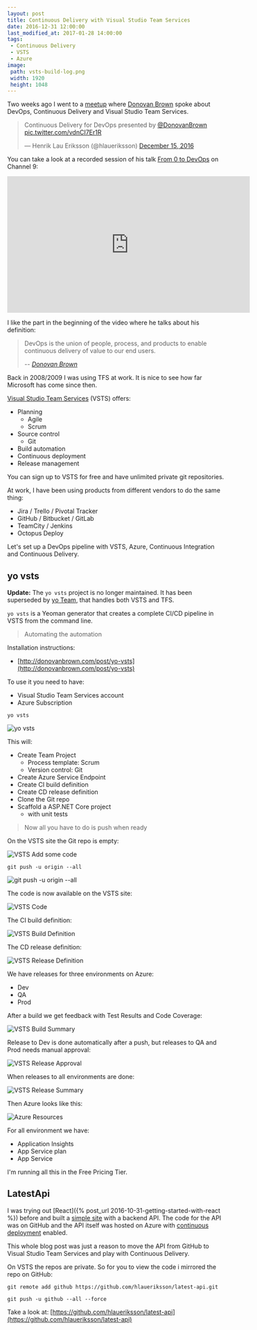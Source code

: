 ```yaml
---
layout: post
title: Continuous Delivery with Visual Studio Team Services
date: 2016-12-31 12:00:00
last_modified_at: 2017-01-28 14:00:00
tags:
 - Continuous Delivery
 - VSTS
 - Azure
image:
 path: vsts-build-log.png
 width: 1920
 height: 1048
---
```


Two weeks ago I went to a [meetup](https://www.meetup.com/swedish-ms-alm-devops/events/235555234/) where [Donovan Brown](https://twitter.com/donovanbrown) spoke about DevOps, Continuous Delivery and Visual Studio Team Services.

<blockquote class="twitter-tweet" data-lang="en"><p lang="en" dir="ltr">Continuous Delivery for DevOps presented by <a href="https://twitter.com/DonovanBrown">@DonovanBrown</a> <a href="https://t.co/vdnCI7Er1R">pic.twitter.com/vdnCI7Er1R</a></p>&mdash; Henrik Lau Eriksson (@hlaueriksson) <a href="https://twitter.com/hlaueriksson/status/809498672815833088">December 15, 2016</a></blockquote>
<script async src="//platform.twitter.com/widgets.js" charset="utf-8"></script>

You can take a look at a recorded session of his talk [From 0 to DevOps](https://channel9.msdn.com/Events/Ignite/New-Zealand-2016/M328) on Channel 9:

<iframe src="https://channel9.msdn.com/Events/Ignite/New-Zealand-2016/M328/player" width="560" height="315" allowFullScreen frameBorder="0"></iframe>

I like the part in the beginning of the video where he talks about his definition:

> DevOps is the union of people, process, and products to enable continuous delivery of value to our end users.
>
>-- <cite>[Donovan Brown](http://www.donovanbrown.com/post/what-is-devops)</cite>

Back in 2008/2009 I was using TFS at work. It is nice to see how far Microsoft has come since then.

[Visual Studio Team Services](https://www.visualstudio.com/team-services/) (VSTS) offers:

* Planning
  * Agile
  * Scrum
* Source control
  * Git
* Build automation
* Continuous deployment
* Release management

You can sign up to VSTS for free and have unlimited private git repositories.

At work, I have been using products from different vendors to do the same thing:

* Jira / Trello / Pivotal Tracker
* GitHub / Bitbucket / GitLab
* TeamCity / Jenkins
* Octopus Deploy

Let's set up a DevOps pipeline with VSTS, Azure, Continuous Integration and Continuous Delivery.

## yo vsts

**Update:** The `yo vsts` project is no longer maintained. It has been superseded by [yo Team](https://github.com/DarqueWarrior/generator-team), that handles both VSTS and TFS.

`yo vsts` is a Yeoman generator that creates a complete CI/CD pipeline in VSTS from the command line.

> Automating the automation

Installation instructions:

* [http://donovanbrown.com/post/yo-vsts](http://donovanbrown.com/post/yo-vsts)

To use it you need to have:

* Visual Studio Team Services account
* Azure Subscription

`yo vsts`

![yo vsts](yo-vsts.png)

This will:

* Create Team Project
  * Process template: Scrum
  * Version control: Git
* Create Azure Service Endpoint
* Create CI build definition
* Create CD release definition
* Clone the Git repo
* Scaffold a ASP.NET Core project
  * with unit tests

> Now all you have to do is push when ready

On the VSTS site the Git repo is empty:

![VSTS Add some code](vsts-empty.png)

`git push -u origin --all`

![git push -u origin --all](git-push.png)

The code is now available on the VSTS site:

![VSTS Code](vsts-code.png)

The CI build definition:

![VSTS Build Definition](vsts-build-definition.png)

The CD release definition:

![VSTS Release Definition](vsts-release-definition.png)

We have releases for three environments on Azure:

* Dev
* QA
* Prod

After a build we get feedback with Test Results and Code Coverage:

![VSTS Build Summary](vsts-build-summary.png)

Release to Dev is done automatically after a push, but releases to QA and Prod needs manual approval:

![VSTS Release Approval](vsts-release-approval.png)

When releases to all environments are done:

![VSTS Release Summary](vsts-release-summary.png)

Then Azure looks like this:

![Azure Resources](azure-resources.png)

For all environment we have:

* Application Insights
* App Service plan
* App Service

I'm running all this in the Free Pricing Tier.

## LatestApi

I was trying out [React]({% post_url 2016-10-31-getting-started-with-react %}) before and built a [simple site](http://henrik.laueriksson.com/latest/) with a backend API.
The code for the API was on GitHub and the API itself was hosted on Azure with [continuous deployment](https://github.com/blog/2056-automating-code-deployment-with-github-and-azure) enabled.

This whole blog post was just a reason to move the API from GitHub to Visual Studio Team Services and play with Continuous Delivery.

On VSTS the repos are private. So for you to view the code i mirrored the repo on GitHub:

`git remote add github https://github.com/hlaueriksson/latest-api.git`

`git push -u github --all --force`

Take a look at: [https://github.com/hlaueriksson/latest-api](https://github.com/hlaueriksson/latest-api)
